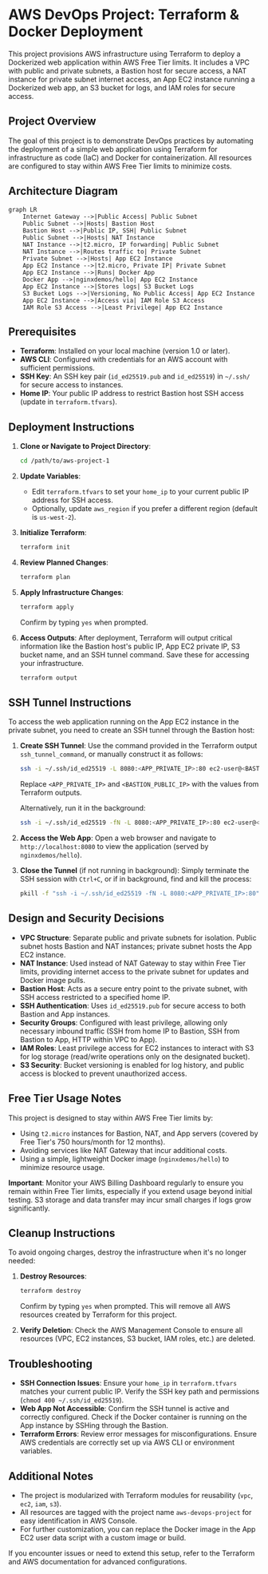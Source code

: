 # AWS DevOps Project: Terraform & Docker Deployment

This project provisions AWS infrastructure using Terraform to deploy a Dockerized web application within AWS Free Tier limits. It includes a VPC with public and private subnets, a Bastion host for secure access, a NAT instance for private subnet internet access, an App EC2 instance running a Dockerized web app, an S3 bucket for logs, and IAM roles for secure access.

## Project Overview

The goal of this project is to demonstrate DevOps practices by automating the deployment of a simple web application using Terraform for infrastructure as code (IaC) and Docker for containerization. All resources are configured to stay within AWS Free Tier limits to minimize costs.

## Architecture Diagram

```mermaid
graph LR
    Internet Gateway -->|Public Access| Public Subnet
    Public Subnet -->|Hosts| Bastion Host
    Bastion Host -->|Public IP, SSH| Public Subnet
    Public Subnet -->|Hosts| NAT Instance
    NAT Instance -->|t2.micro, IP forwarding| Public Subnet
    NAT Instance -->|Routes traffic to| Private Subnet
    Private Subnet -->|Hosts| App EC2 Instance
    App EC2 Instance -->|t2.micro, Private IP| Private Subnet
    App EC2 Instance -->|Runs| Docker App
    Docker App -->|nginxdemos/hello| App EC2 Instance
    App EC2 Instance -->|Stores logs| S3 Bucket Logs
    S3 Bucket Logs -->|Versioning, No Public Access| App EC2 Instance
    App EC2 Instance -->|Access via| IAM Role S3 Access
    IAM Role S3 Access -->|Least Privilege| App EC2 Instance
```

## Prerequisites

- **Terraform**: Installed on your local machine (version 1.0 or later).
- **AWS CLI**: Configured with credentials for an AWS account with sufficient permissions.
- **SSH Key**: An SSH key pair (`id_ed25519.pub` and `id_ed25519`) in `~/.ssh/` for secure access to instances.
- **Home IP**: Your public IP address to restrict Bastion host SSH access (update in `terraform.tfvars`).

## Deployment Instructions

1. **Clone or Navigate to Project Directory**:
   ```bash
   cd /path/to/aws-project-1
   ```

2. **Update Variables**:
   - Edit `terraform.tfvars` to set your `home_ip` to your current public IP address for SSH access.
   - Optionally, update `aws_region` if you prefer a different region (default is `us-west-2`).

3. **Initialize Terraform**:
   ```bash
   terraform init
   ```

4. **Review Planned Changes**:
   ```bash
   terraform plan
   ```

5. **Apply Infrastructure Changes**:
   ```bash
   terraform apply
   ```
   Confirm by typing `yes` when prompted.

6. **Access Outputs**:
   After deployment, Terraform will output critical information like the Bastion host's public IP, App EC2 private IP, S3 bucket name, and an SSH tunnel command. Save these for accessing your infrastructure.
   ```bash
   terraform output
   ```

## SSH Tunnel Instructions

To access the web application running on the App EC2 instance in the private subnet, you need to create an SSH tunnel through the Bastion host:

1. **Create SSH Tunnel**:
   Use the command provided in the Terraform output `ssh_tunnel_command`, or manually construct it as follows:
   ```bash
   ssh -i ~/.ssh/id_ed25519 -L 8080:<APP_PRIVATE_IP>:80 ec2-user@<BASTION_PUBLIC_IP>
   ```
   Replace `<APP_PRIVATE_IP>` and `<BASTION_PUBLIC_IP>` with the values from Terraform outputs.

   Alternatively, run it in the background:
   ```bash
   ssh -i ~/.ssh/id_ed25519 -fN -L 8080:<APP_PRIVATE_IP>:80 ec2-user@<BASTION_PUBLIC_IP>
   ```

2. **Access the Web App**:
   Open a web browser and navigate to `http://localhost:8080` to view the application (served by `nginxdemos/hello`).

3. **Close the Tunnel** (if not running in background):
   Simply terminate the SSH session with `Ctrl+C`, or if in background, find and kill the process:
   ```bash
   pkill -f "ssh -i ~/.ssh/id_ed25519 -fN -L 8080:<APP_PRIVATE_IP>:80"
   ```

## Design and Security Decisions

- **VPC Structure**: Separate public and private subnets for isolation. Public subnet hosts Bastion and NAT instances; private subnet hosts the App EC2 instance.
- **NAT Instance**: Used instead of NAT Gateway to stay within Free Tier limits, providing internet access to the private subnet for updates and Docker image pulls.
- **Bastion Host**: Acts as a secure entry point to the private subnet, with SSH access restricted to a specified home IP.
- **SSH Authentication**: Uses `id_ed25519.pub` for secure access to both Bastion and App instances.
- **Security Groups**: Configured with least privilege, allowing only necessary inbound traffic (SSH from home IP to Bastion, SSH from Bastion to App, HTTP within VPC to App).
- **IAM Roles**: Least privilege access for EC2 instances to interact with S3 for log storage (read/write operations only on the designated bucket).
- **S3 Security**: Bucket versioning is enabled for log history, and public access is blocked to prevent unauthorized access.

## Free Tier Usage Notes

This project is designed to stay within AWS Free Tier limits by:
- Using `t2.micro` instances for Bastion, NAT, and App servers (covered by Free Tier's 750 hours/month for 12 months).
- Avoiding services like NAT Gateway that incur additional costs.
- Using a simple, lightweight Docker image (`nginxdemos/hello`) to minimize resource usage.

**Important**: Monitor your AWS Billing Dashboard regularly to ensure you remain within Free Tier limits, especially if you extend usage beyond initial testing. S3 storage and data transfer may incur small charges if logs grow significantly.

## Cleanup Instructions

To avoid ongoing charges, destroy the infrastructure when it's no longer needed:

1. **Destroy Resources**:
   ```bash
   terraform destroy
   ```
   Confirm by typing `yes` when prompted. This will remove all AWS resources created by Terraform for this project.

2. **Verify Deletion**:
   Check the AWS Management Console to ensure all resources (VPC, EC2 instances, S3 bucket, IAM roles, etc.) are deleted.

## Troubleshooting

- **SSH Connection Issues**: Ensure your `home_ip` in `terraform.tfvars` matches your current public IP. Verify the SSH key path and permissions (`chmod 400 ~/.ssh/id_ed25519`).
- **Web App Not Accessible**: Confirm the SSH tunnel is active and correctly configured. Check if the Docker container is running on the App instance by SSHing through the Bastion.
- **Terraform Errors**: Review error messages for misconfigurations. Ensure AWS credentials are correctly set up via AWS CLI or environment variables.

## Additional Notes

- The project is modularized with Terraform modules for reusability (`vpc`, `ec2`, `iam`, `s3`).
- All resources are tagged with the project name `aws-devops-project` for easy identification in AWS Console.
- For further customization, you can replace the Docker image in the App EC2 user data script with a custom image or build.

If you encounter issues or need to extend this setup, refer to the Terraform and AWS documentation for advanced configurations.
